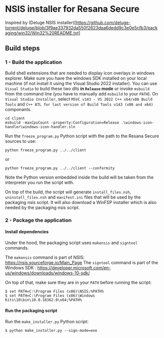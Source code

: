 NSIS installer for Resana Secure
================================

Inspired by (Deluge NSIS installer)[https://github.com/deluge-torrent/deluge/blob/3f9ae337932da550f2623daa6dedd9c3e0e5cfb3/packaging/win32/Win32%20README.txt]


Build steps
-----------


### 1 - Build the application

Build shell extensions that are needed to display icon overlays in windows explorer.
Make sure you have the windows SDK installed on your local machine (if not install it using the
Visual Studio 2022 installer). You can use `Visual Studio` to build these two dlls __in `Release` mode__
or invoke `msbuild` from the command line (you have to manually add `msbuild` to your `PATH`).
On `Visual Studio Installer`, select `MSVC v143 - VS 2022 C++ x64/x86 Build Tools` and
`C++ ATL for last version of Build Tools v143 (x86 and x64)` componants.

```shell
cd client
msbuild -maxCpuCount -property:Configuration=Release .\windows-icon-handler\windows-icon-handler.sln
```

Run the `freeze_program.py` Python script with the path to the Resana Secure sources to use:
```shell
python freeze_program.py ../../client
```
or
```shell
python freeze_program.py ../../client --conformity
```

Note the Python version embedded inside the build will be taken from the interpreter
you run the script with.

On top of the build, the script will generate `install_files.nsh`, `uninstall_files.nsh`
and `manifest.ini` files that will be used by the packaging nsis script.
It will also download a WinFSP installer which is also needed by the packaging nsis script.


### 2 - Package the application

#### Install dependencies

Under the hood, the packaging script uses `makensis` and `signtool` commands.

The `makensis` command is part of NSIS: https://nsis.sourceforge.io/Main_Page
The `signtool` command is part of the Windows SDK : https://developer.microsoft.com/en-us/windows/downloads/windows-10-sdk/

On top of that, make sure they are in your `PATH` before running the script:

```shell
$ set PATH=C:\Program Files (x86)\NSIS;%PATH%
$ set PATH=C:\Program Files (x86)\Windows Kits\10\bin\10.0.18362.0\x64;%PATH%
```

#### Run the packaging script

Run the `make_installer.py` Python script:
```shell
$ python make_installer.py --sign-mode=exe
```
